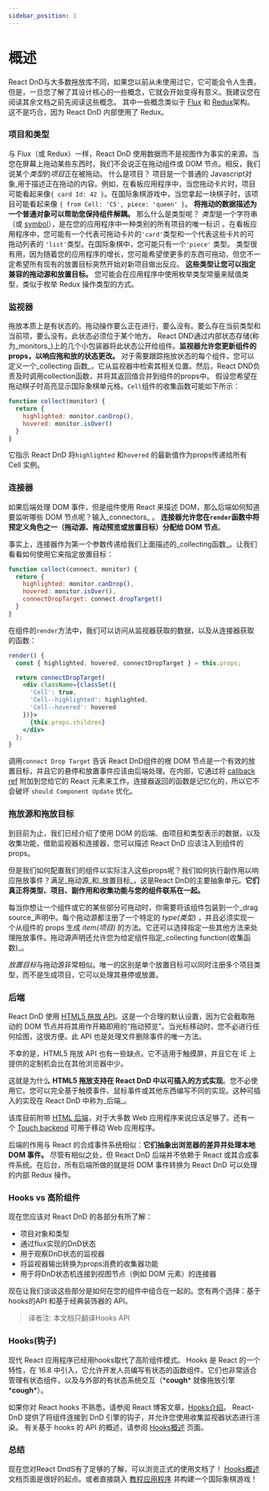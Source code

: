 ```yaml
---
sidebar_position: 1
---
```


# 概述

React DnD与大多数拖放库不同，如果您以前从未使用过它，它可能会令人生畏。但是，一旦您了解了其设计核心的一些概念，它就会开始变得有意义。我建议您在阅读其余文档之前先阅读这些概念。
其中一些概念类似于 [Flux](http://facebook.github.io/flux/) 和 [Redux](https://github.com/reactjs/react-redux)架构。
这不是巧合，因为 React DnD 内部使用了 Redux。

### 项目和类型

与 Flux（或 Redux）一样，React DnD 使用数据而不是视图作为事实的来源。当您在屏幕上拖动某些东西时，我们不会说正在拖动组件或 DOM 节点。相反，我们说某个*类型*的*项目*正在被拖动。
什么是项目？ 项目是一个普通的 Javascript对象,用于描述正在拖动的内容。例如，在看板应用程序中，当您拖动卡片时，项目可能看起来像`{ card Id: 42 }`。在国际象棋游戏中，当您拿起一块棋子时，该项目可能看起来像 `{ from Cell: 'C5', piece: 'queen' }`。 **将拖动的数据描述为一个普通对象可以帮助您保持组件解耦。**
那么什么是类型呢？ *类型*是一个字符串（或 [symbol](https://developer.mozilla.org/en/docs/Web/JavaScript/Reference/Global_Objects/Symbol)），是在您的应用程序中一种类别的所有项目的唯一标识 。在看板应用程序中，您可能有一个代表可拖动卡片的`'card'`类型和一个代表这些卡片的可拖动列表的 `'list'`类型。在国际象棋中，您可能只有一个`'piece'` 类型。
类型很有用，因为随着您的应用程序的增长，您可能希望使更多的东西可拖动，但您不一定希望所有现有的放置目标突然开始对新项目做出反应。 **这些类型让您可以指定兼容的拖动源和放置目标。** 您可能会在应用程序中使用枚举类型常量来赋值类型，类似于枚举 Redux 操作类型的方式。

### 监视器

拖放本质上是有状态的。拖动操作要么正在进行，要么没有。要么存在当前类型和当前项，要么没有。此状态必须位于某个地方。
React DND通过内部状态存储(称为_monitors_)上的几个小包装器将此状态公开给组件。**监视器允许您更新组件的props，以响应拖和放的状态更改。**
对于需要跟踪拖放状态的每个组件，您可以定义一个_collecting 函数_，它从监视器中检索其相关位置。然后，React DND负责及时调用collection函数，并将其返回值合并到组件的props中。
假设您希望在拖动棋子时高亮显示国际象棋单元格。`Cell`组件的收集函数可能如下所示：

```jsx
function collect(monitor) {
  return {
    highlighted: monitor.canDrop(),
    hovered: monitor.isOver()
  }
}
```

它指示 React DnD 将`highlighted` 和`hovered` 的最新值作为props传递给所有 Cell 实例。

### 连接器
如果后端处理 DOM 事件，但是组件使用 React 来描述 DOM，那么后端如何知道要监听哪些 DOM 节点呢？输入_connectors_ 。 **连接器允许您在`render`函数中将预定义角色之一（拖动源、拖动预览或放置目标）分配给 DOM 节点**。

事实上，连接器作为第一个参数传递给我们上面描述的_collecting函数_。让我们看看如何使用它来指定放置目标：

```jsx
function collect(connect, monitor) {
  return {
    highlighted: monitor.canDrop(),
    hovered: monitor.isOver(),
    connectDropTarget: connect.dropTarget()
  }
}
```

在组件的`render`方法中，我们可以访问从监视器获取的数据，以及从连接器获取的函数：

```jsx
render() {
  const { highlighted, hovered, connectDropTarget } = this.props;

  return connectDropTarget(
    <div className={classSet({
      'Cell': true,
      'Cell--highlighted': highlighted,
      'Cell--hovered': hovered
    })}>
      {this.props.children}
    </div>
  );
}
```

调用`connect Drop Target` 告诉 React DnD组件的根 DOM 节点是一个有效的放置目标，并且它的悬停和放置事件应该由后端处理。在内部，它通过将 [callback ref](https://reactjs.org/docs/refs-and-the-dom.html#callback-refs) 附加到您给它的 React 元素来工作。连接器返回的函数是记忆化的，所以它不会破坏 `should Component Update` 优化。

### 拖放源和拖放目标
到目前为止，我们已经介绍了使用 DOM 的后端、由项目和类型表示的数据，以及收集功能，借助监视器和连接器，您可以描述 React DnD 应该注入到组件的props。

但是我们如何配置我们的组件以实际注入这些props呢？我们如何执行副作用以响应拖放事件？满足_拖动源_和_放置目标_，这是React DnD的主要抽象单元。**它们真正将类型、项目、副作用和收集功能与您的组件联系在一起。**

每当你想让一个组件或它的某些部分可拖动时，你需要将该组件包装到一个_drag source_声明中。每个拖动源都注册了一个特定的 _type(类型)_ ，并且必须实现一个从组件的 props 生成 _item(项目)_ 的方法。它还可以选择指定一些其他方法来处理拖放事件。拖动源声明还允许您为给定组件指定_collecting function(收集函数)_。

*放置目标*与拖动源非常相似。唯一的区别是单个放置目标可以同时注册多个项目类型，而不是生成项目，它可以处理其悬停或放置。

### 后端
React DnD 使用 [HTML5 拖放 API](https://developer.mozilla.org/en-US/docs/Web/Guide/HTML/Drag_and_drop)。这是一个合理的默认设置，因为它会截取拖动的 DOM 节点并将其用作开箱即用的“拖动预览”。当光标移动时，您不必进行任何绘图，这很方便。此 API 也是处理文件删除事件的唯一方法。

不幸的是，HTML5 拖放 API 也有一些缺点。它不适用于触摸屏，并且它在 IE 上提供的定制机会比在其他浏览器中少。

这就是为什么 **HTML5 拖放支持在 React DnD 中以可插入的方式实现**。您不必使用它。您可以完全基于触摸事件、鼠标事件或其他东西编写不同的实现。这种可插入的实现在 React DnD 中称为_后端_。

该库目前附带 [HTML 后端](../backends/html5)，对于大多数 Web 应用程序来说应该足够了。还有一个 [Touch backend](../backends/touch) 可用于移动 Web 应用程序。

后端的作用与 React 的合成事件系统相似：**它们抽象出浏览器的差异并处理本地 DOM 事件。** 尽管有相似之处，但 React DnD 后端并不依赖于 React 或其合成事件系统。在后台，所有后端所做的就是将 DOM 事件转换为 React DnD 可以处理的内部 Redux 操作。

### Hooks vs 高阶组件
现在您应该对 React DnD 的各部分有所了解：
- 项目对象和类型
- 通过flux实现的DnD状态
- 用于观察DnD状态的监视器
- 将监视器输出转换为props消费的收集器功能
- 用于将DnD状态机连接到视图节点（例如 DOM 元素）的连接器

现在让我们谈谈这些部分是如何在您的组件中组合在一起的。您有两个选择：基于hooks的API 和基于经典装饰器的 API。
> 译者注: 本文档只翻译Hooks API

### Hooks(钩子)

现代 React 应用程序已经用hooks取代了高阶组件模式。 Hooks 是 React 的一个特性，在 16.8 中引入，它允许开发人员编写有状态的函数组件。它们也非常适合管理有状态组件，以及与外部的有状态系统交互（\***cough**\* 就像拖放引擎 \***cough**\*）。

如果你对 React hooks 不熟悉，请参阅 React 博客文章，[Hooks介绍](https://reactjs.org/docs/hooks-intro.html)。
React-DnD 提供了将组件连接到 DnD 引擎的钩子，并允许您使用收集监视器状态进行渲染。
有关基于 hooks 的 API 的概述，请参阅 [Hooks概述](../hooks-api/HooksOverview) 页面。

### 总结
现在您对React DndS有了足够的了解，可以浏览正式的使用文档了！
[Hooks概述](../hooks-api/HooksOverview)文档页面是很好的起点。或者直接跳入 [教程应用程序](https://juejin.cn/post/7002414597768478751) 并构建一个国际象棋游戏！